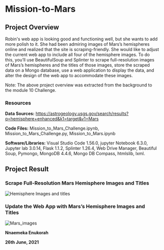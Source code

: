 # Mission-to-Mars

## Project Overview

Robin's web app is looking good and functioning well, but she wants to add more polish to it. 
She had been admiring images of Mars’s hemispheres online and realized that the site is scraping-friendly. 
She would like to adjust the current web app to include all four of the hemisphere images. 
To do this, you’ll use BeautifulSoup and Splinter to scrape full-resolution images of Mars’s hemispheres and the titles of those images, store the scraped data on a Mongo database, use a web application to display the data, and alter the design of the web app to accommodate these images.

Note: The above project overview was extracted from the background to the module 10 Challenge.

### Resources

**Data Sources:** https://astrogeology.usgs.gov/search/results?q=hemisphere+enhanced&k1=target&v1=Mars

**Code Files:** Mission_to_Mars_Challenge.ipynb, Mission_to_Mars_Challenge.py, Mission_to_Mars.ipynb

**Software/Libraries:** Visual Studio Code 1.56.0, jupyter Notebook 6.3.0, Jupyter lab 3.0.14, Flask 1.1.2, Splinter 1.26.4,
 Web Drive Manager, Beautiful Soup, Pymongo, MongoDB 4.4.6, Mongo DB Compass, htmlslib, lxml.

## Project Result

### Scrape Full-Resolution Mars Hemisphere Images and Titles

![Hemisphere Images and titles](https://user-images.githubusercontent.com/81701640/123450367-aab3d180-d5aa-11eb-99bf-e6459603246e.PNG)

### Update the Web App with Mars’s Hemisphere Images and Titles

![Mars_images](https://user-images.githubusercontent.com/81701640/123450415-b7382a00-d5aa-11eb-9e55-245a545e3d99.png)

**Nnaemeka Enukorah**

**26th June, 2021**